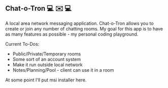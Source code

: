 ## Chat-o-Tron :computer: :envelope: :computer:
A  local area network messaging application. Chat-o-Tron allows you to create or join any number of chatting rooms. My goal for this app is to have as many features as possible - my personal coding playground.

Current To-Dos:
 - Public/Private/Temporary rooms
 - Some sort of an account system
 - Make it run outside local network
 - Notes/Planning/Pool - client can use it in a room

At some point I'll put msi installer here.
